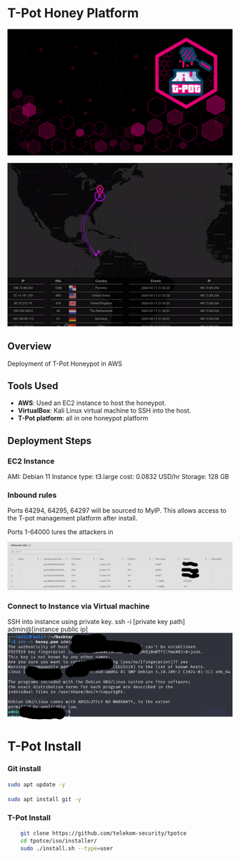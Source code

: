 # T-Pot Honey Platform
![T-Pot Logo](/images/tpotlogo.png)

![Attack Live](/images/attacks.gif)

## Overview

Deployment of T-Pot Honeypot in AWS

## Tools Used

- **AWS**: Used an EC2 instance to host the honeypot.
- **VirtualBox**: Kali Linux virtual machine to SSH into the host.
- **T-Pot platform**: all in one honeypot platform


## Deployment Steps


### EC2 Instance
AMI: Debian 11
Instance type: t3.large cost: 0.0832 USD/hr
Storage: 128 GB


### Inbound rules

Ports 64294, 64295, 64297 will be sourced to MyIP. This allows access to the T-pot management platform after install.

Ports 1-64000 lures the attackers in

![Inbound Rules](images/inboundrules.png)

### Connect to Instance via Virtual machine

SSH into instance using private key. ssh -i [private key path] admin@[instance public ip]
![SSH](images/ssh.png)

# T-Pot Install

### Git install
```bash
sudo apt update -y

sudo apt install git -y
```

### T-Pot Install
```bash
    git clone https://github.com/telekom-security/tpotce
    cd tpotce/iso/installer/
    sudo ./install.sh --type=user

```


